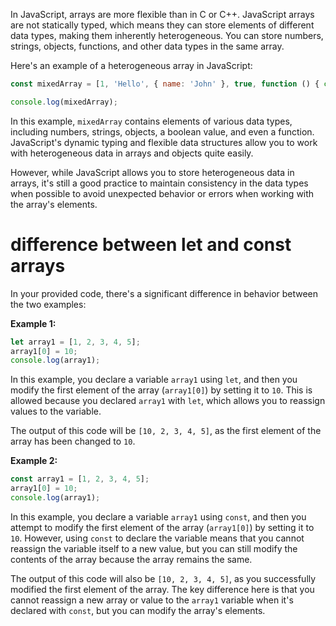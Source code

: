 In JavaScript, arrays are more flexible than in C or C++. JavaScript arrays are not statically typed, which means they can store elements of different data types, making them inherently heterogeneous. You can store numbers, strings, objects, functions, and other data types in the same array.

Here's an example of a heterogeneous array in JavaScript:

```javascript
const mixedArray = [1, 'Hello', { name: 'John' }, true, function () { console.log('Function!'); }];

console.log(mixedArray);
```

In this example, `mixedArray` contains elements of various data types, including numbers, strings, objects, a boolean value, and even a function. JavaScript's dynamic typing and flexible data structures allow you to work with heterogeneous data in arrays and objects quite easily.

However, while JavaScript allows you to store heterogeneous data in arrays, it's still a good practice to maintain consistency in the data types when possible to avoid unexpected behavior or errors when working with the array's elements.

# difference between let and const arrays

In your provided code, there's a significant difference in behavior between the two examples:

**Example 1:**
```javascript
let array1 = [1, 2, 3, 4, 5];
array1[0] = 10;
console.log(array1);
```

In this example, you declare a variable `array1` using `let`, and then you modify the first element of the array (`array1[0]`) by setting it to `10`. This is allowed because you declared `array1` with `let`, which allows you to reassign values to the variable.

The output of this code will be `[10, 2, 3, 4, 5]`, as the first element of the array has been changed to `10`.

**Example 2:**
```javascript
const array1 = [1, 2, 3, 4, 5];
array1[0] = 10;
console.log(array1);
```

In this example, you declare a variable `array1` using `const`, and then you attempt to modify the first element of the array (`array1[0]`) by setting it to `10`. However, using `const` to declare the variable means that you cannot reassign the variable itself to a new value, but you can still modify the contents of the array because the array remains the same.

The output of this code will also be `[10, 2, 3, 4, 5]`, as you successfully modified the first element of the array. The key difference here is that you cannot reassign a new array or value to the `array1` variable when it's declared with `const`, but you can modify the array's elements.

